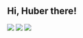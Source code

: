 ## Hi, Huber there!

![](https://stats.justsong.cn/api/bilibili/?id=194639276&theme=gruvbox)
![](https://stats.justsong.cn/api/github?username=HuberHaYu&theme=gruvbox&logo=github)
![](https://huber-ha-yu.vercel.app/api/dynamic-image?username=HuberHaYu&theme=dark)
